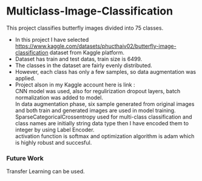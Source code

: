 # Multiclass-Image-Classification
This project classifies butterfly images divided into 75 classes. <br>
- In this project I have selected https://www.kaggle.com/datasets/phucthaiv02/butterfly-image-classification dataset from Kaggle platform.<br>
- Dataset has train and test datas, train size is 6499.<br>
- The classes in the dataset are fairly evenly distributed.<br>
- However, each class has only a few samples, so data augmentation was applied.<br>
- Project alson in my Kaggle account here is link : <br>
CNN model was used, also for regulirization dropout layers, batch normalization was added to model.<br>
In data augmentation phase, six sample generated from original images and both train and generated images are used in model training.<br>
SparseCategoricalCrossentropy used for multi-class classification and class names are initially string data type then I have encoded them to integer by using Label Encoder. <br>
activation function is softmax and optimization algorithm is adam which is highly robust and succesful.<br>
### Future Work
Transfer Learning can be used. <br>
